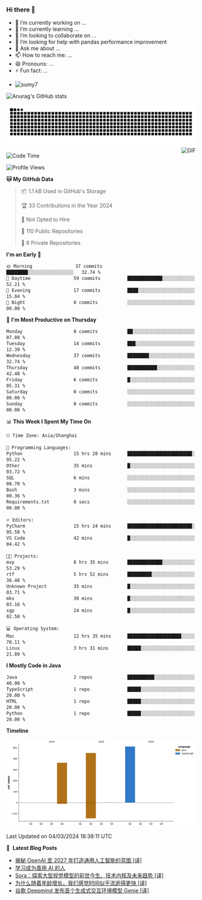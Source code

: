 ### Hi there 👋
<!--
**alloevil/alloevil** is a ✨ _special_ ✨ repository because its `README.md` (this file) appears on your GitHub profile.

Here are some ideas to get you started:

- 🔭 I’m currently working on ...
- 🌱 I’m currently learning ...
- 👯 I’m looking to collaborate on ...
- 🤔 I’m looking for help with ...
- 💬 Ask me about ...
- 📫 How to reach me: ...
- 😄 Pronouns: ...
- ⚡ Fun fact: ...
-->

- 🔭 I’m currently working on ...
- 🌱 I’m currently learning ...
- 👯 I’m looking to collaborate on ...
- 🤔 I’m looking for help with pandas performance improvement
- 💬 Ask me about ...
- 📫 How to reach me: ...
- 😄 Pronouns: ...
- ⚡ Fun fact: ...
  
+ ![sumy7](https://komarev.com/ghpvc/?username=alloevil)

![Anurag's GitHub stats](https://github-readme-stats.vercel.app/api?username=alloevil&show_icons=true&bg_color=00000000)

<picture align="center">
  <source media="(prefers-color-scheme: dark)" srcset="https://github.com/alloevil/alloevil/blob/output/github-contribution-grid-snake.svg">
  <source media="(prefers-color-scheme: dark)" srcset="https://github.com/alloevil/alloevil/blob/output/github-contribution-grid-snake.svg">
  <img alt="github contribution grid snake animation" src="https://github.com/alloevil/alloevil/blob/output/github-contribution-grid-snake.svg">
</picture>

<img align="right" alt="GIF" src="https://raw.githubusercontent.com/JoeyBling/JoeyBling/master/pic/pusheencode.gif" />

<!--START_SECTION:waka-->
![Code Time](http://img.shields.io/badge/Code%20Time-2%2C103%20hrs-blue)

![Profile Views](http://img.shields.io/badge/Profile%20Views-0-blue)

**🐱 My GitHub Data** 

> 📦 1.1 kB Used in GitHub's Storage 
 > 
> 🏆 33 Contributions in the Year 2024
 > 
> 🚫 Not Opted to Hire
 > 
> 📜 110 Public Repositories 
 > 
> 🔑 8 Private Repositories 
 > 
**I'm an Early 🐤** 

```text
🌞 Morning                37 commits          ████████░░░░░░░░░░░░░░░░░   32.74 % 
🌆 Daytime                59 commits          █████████████░░░░░░░░░░░░   52.21 % 
🌃 Evening                17 commits          ████░░░░░░░░░░░░░░░░░░░░░   15.04 % 
🌙 Night                  0 commits           ░░░░░░░░░░░░░░░░░░░░░░░░░   00.00 % 
```
📅 **I'm Most Productive on Thursday** 

```text
Monday                   8 commits           ██░░░░░░░░░░░░░░░░░░░░░░░   07.08 % 
Tuesday                  14 commits          ███░░░░░░░░░░░░░░░░░░░░░░   12.39 % 
Wednesday                37 commits          ████████░░░░░░░░░░░░░░░░░   32.74 % 
Thursday                 48 commits          ███████████░░░░░░░░░░░░░░   42.48 % 
Friday                   6 commits           █░░░░░░░░░░░░░░░░░░░░░░░░   05.31 % 
Saturday                 0 commits           ░░░░░░░░░░░░░░░░░░░░░░░░░   00.00 % 
Sunday                   0 commits           ░░░░░░░░░░░░░░░░░░░░░░░░░   00.00 % 
```


📊 **This Week I Spent My Time On** 

```text
🕑︎ Time Zone: Asia/Shanghai

💬 Programming Languages: 
Python                   15 hrs 20 mins      ████████████████████████░   95.22 % 
Other                    35 mins             █░░░░░░░░░░░░░░░░░░░░░░░░   03.72 % 
SQL                      6 mins              ░░░░░░░░░░░░░░░░░░░░░░░░░   00.70 % 
Bash                     3 mins              ░░░░░░░░░░░░░░░░░░░░░░░░░   00.36 % 
Requirements.txt         0 secs              ░░░░░░░░░░░░░░░░░░░░░░░░░   00.00 % 

🔥 Editors: 
PyCharm                  15 hrs 24 mins      ████████████████████████░   95.58 % 
VS Code                  42 mins             █░░░░░░░░░░░░░░░░░░░░░░░░   04.42 % 

🐱‍💻 Projects: 
mvp                      8 hrs 35 mins       █████████████░░░░░░░░░░░░   53.29 % 
rtf                      5 hrs 52 mins       █████████░░░░░░░░░░░░░░░░   36.48 % 
Unknown Project          35 mins             █░░░░░░░░░░░░░░░░░░░░░░░░   03.71 % 
mks                      30 mins             █░░░░░░░░░░░░░░░░░░░░░░░░   03.16 % 
sgp                      24 mins             █░░░░░░░░░░░░░░░░░░░░░░░░   02.50 % 

💻 Operating System: 
Mac                      12 hrs 35 mins      ████████████████████░░░░░   78.11 % 
Linux                    3 hrs 31 mins       █████░░░░░░░░░░░░░░░░░░░░   21.89 % 
```

**I Mostly Code in Java** 

```text
Java                     2 repos             ██████████░░░░░░░░░░░░░░░   40.00 % 
TypeScript               1 repo              █████░░░░░░░░░░░░░░░░░░░░   20.00 % 
HTML                     1 repo              █████░░░░░░░░░░░░░░░░░░░░   20.00 % 
Python                   1 repo              █████░░░░░░░░░░░░░░░░░░░░   20.00 % 
```



**Timeline**

![Lines of Code chart](https://raw.githubusercontent.com/alloevil/alloevil/main/assets/bar_graph.png)


 Last Updated on 04/03/2024 18:38:11 UTC
<!--END_SECTION:waka-->

📕 &nbsp;**Latest Blog Posts**
<!-- BLOG-POST-LIST:START -->
- [揭秘 OpenAI 至 2027 年打造通用人工智能的蓝图 [译]](https://baoyu.io/translations/openai/q-start-info)
- [学习成为善用 AI 的人](https://baoyu.io/blog/ai/recommendation-for-book-developing-apps-with-gpt-4-and-chatgpt)
- [Sora：探索大型视觉模型的前世今生、技术内核及未来趋势 [译]](https://baoyu.io/translations/ai-paper/2402.17177-sora-a-review-on-background-technology-limitations-and-opportunities-of-large-vision-models)
- [为什么随着年龄增长，我们感觉时间似乎流逝得更快 [译]](https://baoyu.io/translations/life/why-time-seems-to-pass-faster-as-we-age)
- [谷歌 Deepmind 发布首个生成式交互环境模型 Genie [译]](https://baoyu.io/translations/google/introduce-genie)
<!-- BLOG-POST-LIST:END -->
